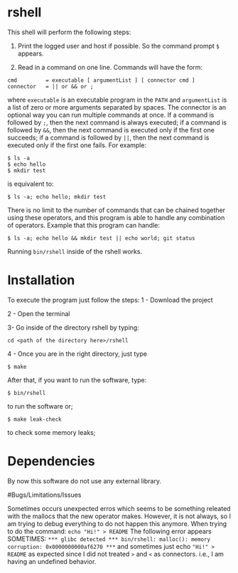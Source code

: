 # rshell

This shell will perform the following steps:

1. Print the logged user and host if possible. So the command prompt `$` appears.

2. Read in a command on one line.
Commands will have the form:
```
cmd         = executable [ argumentList ] [ connector cmd ]
connector   = || or && or ;
```
where `executable` is an executable program in the `PATH` and `argumentList` is a list of zero or more arguments separated by spaces.
The connector is an optional way you can run multiple commands at once.
If a command is followed by `;`, then the next command is always executed;
if a command is followed by `&&`, then the next command is executed only if the first one succeeds;
if a command is followed by `||`, then the next command is executed only if the first one fails.
For example:
```
$ ls -a
$ echo hello
$ mkdir test
```
is equivalent to:
```
$ ls -a; echo hello; mkdir test
```
There is no limit to the number of commands that can be chained together using these operators,
and this program is able to handle any combination of operators.
Example that this program can handle:
```
$ ls -a; echo hello && mkdir test || echo world; git status
```
Running `bin/rshell` inside of the rshell works.

# Installation
To execute the program just follow the steps:
1 - Download the project

2 - Open the terminal

3- Go inside of the directory rshell by typing:

`cd <path of the directory here>/rshell`

4 - Once you are in the right directory, just type 

`$ make` 

After that, if you want to run the software, type:

`$ bin/rshell`

to run the software or;

`$ make leak-check`

to check some memory leaks;

# Dependencies

By now this software do not use any external library.

#Bugs/Limitations/Issues

Sometimes occurs unexpected erros which seems to be something releated with the mallocs that the new operator makes. 
However, it is not always, so I am trying to debug everything to do not happen this anymore.
When trying to do the command: `echo "Hi!" > README` The following error appears SOMETIMES:
`*** glibc detected *** bin/rshell: malloc(): memory corruption: 0x0000000000af6270 ***`
and sometimes just echo `"Hi!" > README` as expected since I did not treated `>` and `<` as connectors.
i.e., I am having an undefined behavior.

